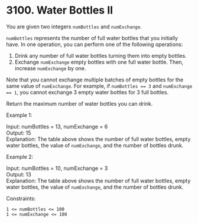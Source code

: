 # 3100. Water Bottles II  

You are given two integers ```numBottles``` and ```numExchange```.   
   
```numBottles``` represents the number of full water bottles that you initially have. In one operation, you can perform one of the following operations:   
   
1. Drink any number of full water bottles turning them into empty bottles.   
2. Exchange ```numExchange``` empty bottles with one full water bottle. Then, increase ```numExchange``` by one.   
   
Note that you cannot exchange multiple batches of empty bottles for the same value of ```numExchange```. For example, if ```numBottles == 3``` and ```numExchange == 1```, you cannot exchange 3 empty water bottles for 3 full bottles.   
   
Return the maximum number of water bottles you can drink.   
   
    
   
Example 1:   
   
[]('https://assets.leetcode.com/uploads/2024/01/28/exampleone1.png')   
   
Input: numBottles = 13, numExchange = 6   
Output: 15   
Explanation: The table above shows the number of full water bottles, empty water bottles, the value of ```numExchange```, and the number of bottles drunk.   
   
Example 2:   
   
[]('https://assets.leetcode.com/uploads/2024/01/28/example231.png')   
   
Input: numBottles = 10, numExchange = 3   
Output: 13   
Explanation: The table above shows the number of full water bottles, empty water bottles, the value of ```numExchange```, and the number of bottles drunk.   
    
   
Constraints:   
   
```1 <= numBottles <= 100 ```   
```1 <= numExchange <= 100```   
